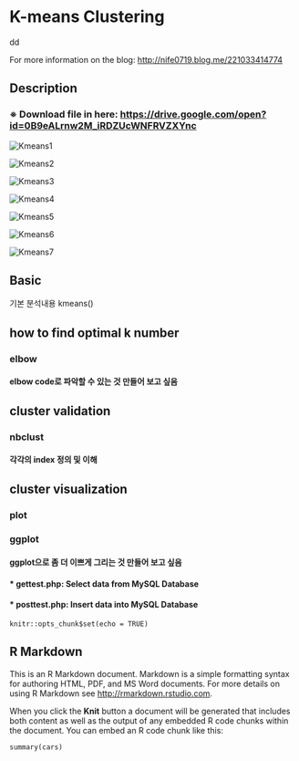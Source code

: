 # K-means Clustering
dd

For more information on the blog: http://nife0719.blog.me/221033414774 

## Description
### ※ Download file in here: https://drive.google.com/open?id=0B9eALrnw2M_iRDZUcWNFRVZXYnc

![Kmeans1]

[Kmeans1]: Kmeans_1.png

![Kmeans2]

[Kmeans2]: Kmeans_2.png


![Kmeans3]

[Kmeans3]: Kmeans_3.png


![Kmeans4]

[Kmeans4]: Kmeans_4.png


![Kmeans5]

[Kmeans5]: Kmeans_5.png


![Kmeans6]

[Kmeans6]: Kmeans_6.png


![Kmeans7]

[Kmeans7]: Kmeans_7.png


## Basic
기본 분석내용
kmeans()

## how to find optimal k number
### elbow
#### elbow code로 파악할 수 있는 것 만들어 보고 싶음

## cluster validation
### nbclust
#### 각각의 index 정의 및 이해

## cluster visualization
### plot
### ggplot
#### ggplot으로 좀 더 이쁘게 그리는 것 만들어 보고 싶음


#### * gettest.php: Select data from MySQL Database
#### * posttest.php: Insert data into MySQL Database


```{r setup, include=FALSE}
knitr::opts_chunk$set(echo = TRUE)
```

## R Markdown

This is an R Markdown document. Markdown is a simple formatting syntax for authoring HTML, PDF, and MS Word documents. For more details on using R Markdown see <http://rmarkdown.rstudio.com>.

When you click the **Knit** button a document will be generated that includes both content as well as the output of any embedded R code chunks within the document. You can embed an R code chunk like this:

```{r cars}
summary(cars)
```
